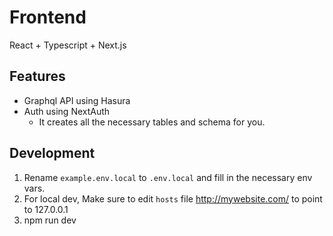 # Frontend 

React + Typescript + Next.js

## Features
- Graphql API using Hasura
- Auth using NextAuth
    - It creates all the necessary tables and schema for you.

## Development
1. Rename `example.env.local` to `.env.local` and fill in the necessary env vars.
2. For local dev, Make sure to edit `hosts` file http://mywebsite.com/ to point to 127.0.0.1
4. npm run dev
